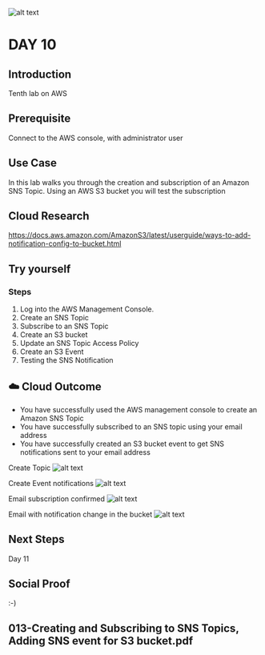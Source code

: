 ![alt text]()

# DAY 10

## Introduction
Tenth lab on AWS

## Prerequisite
Connect to the AWS console, with administrator user

## Use Case
In this lab walks you through the creation and subscription of an Amazon SNS Topic. Using an AWS S3 bucket you will test the subscription

## Cloud Research
https://docs.aws.amazon.com/AmazonS3/latest/userguide/ways-to-add-notification-config-to-bucket.html

## Try yourself
### Steps
1. Log into the AWS Management Console.
2. Create an SNS Topic
3. Subscribe to an SNS Topic
4. Create an S3 bucket
5. Update an SNS Topic Access Policy
6. Create an S3 Event
7. Testing the SNS Notification

## ☁️ Cloud Outcome
* You have successfully used the AWS management console to create an Amazon SNS Topic
* You have successfully subscribed to an SNS topic using your email address
* You have successfully created an S3 bucket event to get SNS notifications sent to your email address

Create Topic
![alt text]()

Create Event notifications
![alt text]()

Email subscription confirmed
![alt text]()

Email with notification change in the bucket
![alt text]()

## Next Steps
Day 11

## Social Proof
:-)

## 013-Creating and Subscribing to SNS Topics, Adding SNS event for S3 bucket.pdf
